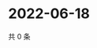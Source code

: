 # 2022-06-18

共 0 条

<!-- BEGIN WEIBO -->
<!-- 最后更新时间 Sat Jun 18 2022 20:26:34 GMT+0800 (China Standard Time) -->

<!-- END WEIBO -->
